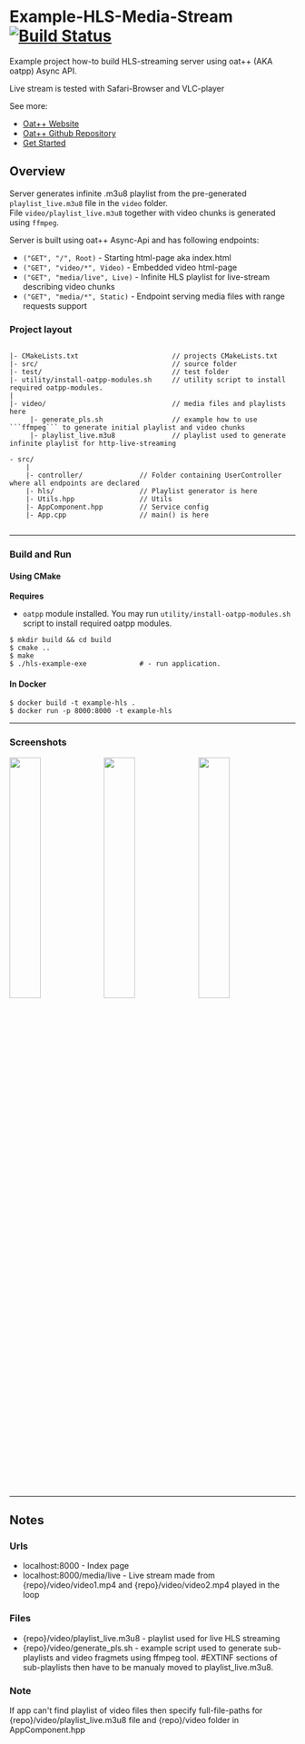 # Example-HLS-Media-Stream [![Build Status](https://dev.azure.com/lganzzzo/lganzzzo/_apis/build/status/oatpp.example-hls-media-stream?branchName=master)](https://dev.azure.com/lganzzzo/lganzzzo/_build?definitionId=12&branchName=master)

Example project how-to build HLS-streaming server using oat++ (AKA oatpp) Async API.

Live stream is tested with Safari-Browser and VLC-player

See more:

- [Oat++ Website](https://oatpp.io/)
- [Oat++ Github Repository](https://github.com/oatpp/oatpp)
- [Get Started](https://oatpp.io/docs/start)

## Overview

Server generates infinite .m3u8 playlist from the pre-generated 
```playlist_live.m3u8``` file in the ```video``` folder.  
File ```video/playlist_live.m3u8``` together with video chunks is generated using ```ffmpeg```.  

Server is built using oat++ Async-Api and has following endpoints:

- ```("GET", "/", Root)``` - Starting html-page aka index.html
- ```("GET", "video/*", Video)``` - Embedded video html-page 
- ```("GET", "media/live", Live)``` - Infinite HLS playlist for live-stream describing video chunks
- ```("GET", "media/*", Static)``` - Endpoint serving media files with range requests support

### Project layout

```

|- CMakeLists.txt                       // projects CMakeLists.txt
|- src/                                 // source folder
|- test/                                // test folder
|- utility/install-oatpp-modules.sh     // utility script to install required oatpp-modules.
|
|- video/                               // media files and playlists here
     |- generate_pls.sh                 // example how to use ```ffmpeg``` to generate initial playlist and video chunks
     |- playlist_live.m3u8              // playlist used to generate infinite playlist for http-live-streaming

```
```
- src/
    |
    |- controller/              // Folder containing UserController where all endpoints are declared
    |- hls/                     // Playlist generator is here
    |- Utils.hpp                // Utils
    |- AppComponent.hpp         // Service config
    |- App.cpp                  // main() is here
    
```

---

### Build and Run

#### Using CMake

**Requires**

- `oatpp` module installed. You may run `utility/install-oatpp-modules.sh` 
script to install required oatpp modules.

```
$ mkdir build && cd build
$ cmake ..
$ make 
$ ./hls-example-exe             # - run application.
```

#### In Docker

```
$ docker build -t example-hls .
$ docker run -p 8000:8000 -t example-hls
```

---

### Screenshots

<img src="https://github.com/oatpp/example-hls-media-stream/blob/master/screenshots/screen-2.png" width="33%"><img src="https://github.com/oatpp/example-hls-media-stream/blob/master/screenshots/screen-3.png" width="33%"><img src="https://github.com/oatpp/example-hls-media-stream/blob/master/screenshots/screen-4.png" width="33%">

---
## Notes

### Urls
- localhost:8000 - Index page
- localhost:8000/media/live - Live stream made from {repo}/video/video1.mp4 and {repo}/video/video2.mp4 played in the loop

### Files
- {repo}/video/playlist_live.m3u8 - playlist used for live HLS streaming
- {repo}/video/generate_pls.sh - example script used to generate sub-playlists and video fragmets using ffmpeg tool. #EXTINF sections of sub-playlists then have to be manualy moved to playlist_live.m3u8.

### Note
If app can't find playlist of video files then specify full-file-paths for {repo}/video/playlist_live.m3u8 file and {repo}/video folder in AppComponent.hpp

